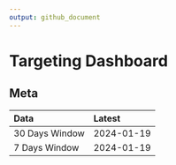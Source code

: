 ```yaml
---
output: github_document
---
```


# Targeting Dashboard



## Meta


|Data           |Latest     |
|:--------------|:----------|
|30 Days Window |2024-01-19 |
|7 Days Window  |2024-01-19 |
